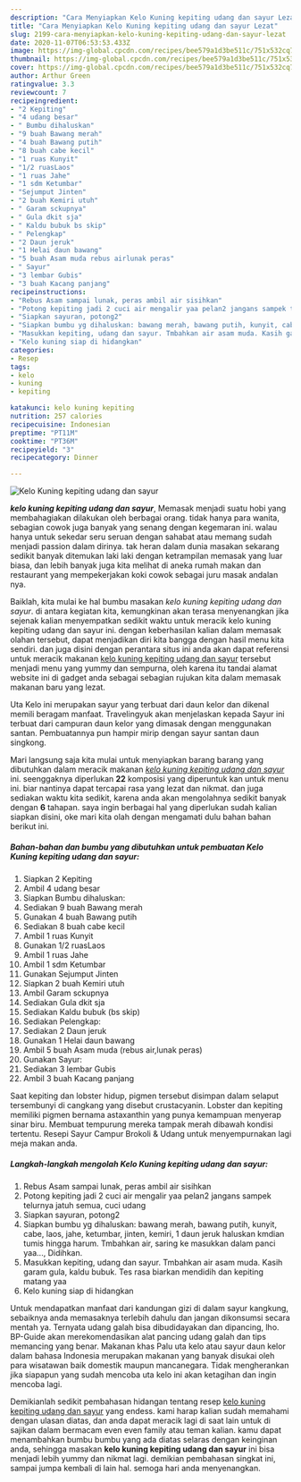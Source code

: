 ```yaml
---
description: "Cara Menyiapkan Kelo Kuning kepiting udang dan sayur Lezat"
title: "Cara Menyiapkan Kelo Kuning kepiting udang dan sayur Lezat"
slug: 2199-cara-menyiapkan-kelo-kuning-kepiting-udang-dan-sayur-lezat
date: 2020-11-07T06:53:53.433Z
image: https://img-global.cpcdn.com/recipes/bee579a1d3be511c/751x532cq70/kelo-kuning-kepiting-udang-dan-sayur-foto-resep-utama.jpg
thumbnail: https://img-global.cpcdn.com/recipes/bee579a1d3be511c/751x532cq70/kelo-kuning-kepiting-udang-dan-sayur-foto-resep-utama.jpg
cover: https://img-global.cpcdn.com/recipes/bee579a1d3be511c/751x532cq70/kelo-kuning-kepiting-udang-dan-sayur-foto-resep-utama.jpg
author: Arthur Green
ratingvalue: 3.3
reviewcount: 7
recipeingredient:
- "2 Kepiting"
- "4 udang besar"
- " Bumbu dihaluskan"
- "9 buah Bawang merah"
- "4 buah Bawang putih"
- "8 buah cabe kecil"
- "1 ruas Kunyit"
- "1/2 ruasLaos"
- "1 ruas Jahe"
- "1 sdm Ketumbar"
- "Sejumput Jinten"
- "2 buah Kemiri utuh"
- " Garam sckupnya"
- " Gula dkit sja"
- " Kaldu bubuk bs skip"
- " Pelengkap"
- "2 Daun jeruk"
- "1 Helai daun bawang"
- "5 buah Asam muda rebus airlunak peras"
- " Sayur"
- "3 lembar Gubis"
- "3 buah Kacang panjang"
recipeinstructions:
- "Rebus Asam sampai lunak, peras ambil air sisihkan"
- "Potong kepiting jadi 2 cuci air mengalir yaa pelan2 jangans sampek telurnya jatuh semua, cuci udang"
- "Siapkan sayuran, potong2"
- "Siapkan bumbu yg dihaluskan: bawang merah, bawang putih, kunyit, cabe, laos, jahe, ketumbar, jinten, kemiri, 1 daun jeruk haluskan kmdian tumis hingga harum. Tmbahkan air, saring ke masukkan dalam panci yaa..., Didihkan."
- "Masukkan kepiting, udang dan sayur. Tmbahkan air asam muda. Kasih garam gula, kaldu bubuk. Tes rasa biarkan mendidih dan kepiting matang yaa"
- "Kelo kuning siap di hidangkan"
categories:
- Resep
tags:
- kelo
- kuning
- kepiting

katakunci: kelo kuning kepiting 
nutrition: 257 calories
recipecuisine: Indonesian
preptime: "PT11M"
cooktime: "PT36M"
recipeyield: "3"
recipecategory: Dinner

---
```



![Kelo Kuning kepiting udang dan sayur](https://img-global.cpcdn.com/recipes/bee579a1d3be511c/751x532cq70/kelo-kuning-kepiting-udang-dan-sayur-foto-resep-utama.jpg)

<b><i>kelo kuning kepiting udang dan sayur</i></b>, Memasak menjadi suatu hobi yang membahagiakan dilakukan oleh berbagai orang. tidak hanya para wanita, sebagian cowok juga banyak yang senang dengan kegemaran ini. walau hanya untuk sekedar seru seruan dengan sahabat atau memang sudah menjadi passion dalam dirinya. tak heran dalam dunia masakan sekarang sedikit banyak ditemukan laki laki dengan ketrampilan memasak yang luar biasa, dan lebih banyak juga kita melihat di aneka rumah makan dan restaurant yang mempekerjakan koki cowok sebagai juru masak andalan nya.

Baiklah, kita mulai ke hal bumbu masakan <i>kelo kuning kepiting udang dan sayur</i>. di antara kegiatan kita, kemungkinan akan terasa menyenangkan jika sejenak kalian menyempatkan sedikit waktu untuk meracik kelo kuning kepiting udang dan sayur ini. dengan keberhasilan kalian dalam memasak olahan tersebut, dapat menjadikan diri kita bangga dengan hasil menu kita sendiri. dan juga disini dengan perantara situs ini anda akan dapat referensi untuk meracik makanan <u>kelo kuning kepiting udang dan sayur</u> tersebut menjadi menu yang yummy dan sempurna, oleh karena itu tandai alamat website ini di gadget anda sebagai sebagian rujukan kita dalam memasak makanan baru yang lezat.

Uta Kelo ini merupakan sayur yang terbuat dari daun kelor dan dikenal memili beragam manfaat. Travelingyuk akan menjelaskan kepada Sayur ini terbuat dari campuran daun kelor yang dimasak dengan menggunakan santan. Pembuatannya pun hampir mirip dengan sayur santan daun singkong.


Mari langsung saja kita mulai untuk menyiapkan barang barang yang dibutuhkan dalam meracik makanan <u><i>kelo kuning kepiting udang dan sayur</i></u> ini. seenggaknya diperlukan <b>22</b> komposisi yang diperuntuk kan untuk menu ini. biar nantinya dapat tercapai rasa yang lezat dan nikmat. dan juga sediakan waktu kita sedikit, karena anda akan mengolahnya sedikit banyak dengan <b>6</b> tahapan. saya ingin berbagai hal yang diperlukan sudah kalian siapkan disini, oke mari kita olah dengan mengamati dulu bahan bahan berikut ini.

<!--inarticleads1-->

##### Bahan-bahan dan bumbu yang dibutuhkan untuk pembuatan Kelo Kuning kepiting udang dan sayur:

1. Siapkan 2 Kepiting
1. Ambil 4 udang besar
1. Siapkan  Bumbu dihaluskan:
1. Sediakan 9 buah Bawang merah
1. Gunakan 4 buah Bawang putih
1. Sediakan 8 buah cabe kecil
1. Ambil 1 ruas Kunyit
1. Gunakan 1/2 ruasLaos
1. Ambil 1 ruas Jahe
1. Ambil 1 sdm Ketumbar
1. Gunakan Sejumput Jinten
1. Siapkan 2 buah Kemiri utuh
1. Ambil  Garam sckupnya
1. Sediakan  Gula dkit sja
1. Sediakan  Kaldu bubuk (bs skip)
1. Sediakan  Pelengkap:
1. Sediakan 2 Daun jeruk
1. Gunakan 1 Helai daun bawang
1. Ambil 5 buah Asam muda (rebus air,lunak peras)
1. Gunakan  Sayur:
1. Sediakan 3 lembar Gubis
1. Ambil 3 buah Kacang panjang


Saat kepiting dan lobster hidup, pigmen tersebut disimpan dalam selaput tersembunyi di cangkang yang disebut crustacyanin. Lobster dan kepiting memiliki pigmen bernama astaxanthin yang punya kemampuan menyerap sinar biru. Membuat tempurung mereka tampak merah dibawah kondisi tertentu. Resepi Sayur Campur Brokoli &amp; Udang untuk menyempurnakan lagi meja makan anda. 

<!--inarticleads2-->

##### Langkah-langkah mengolah Kelo Kuning kepiting udang dan sayur:

1. Rebus Asam sampai lunak, peras ambil air sisihkan
1. Potong kepiting jadi 2 cuci air mengalir yaa pelan2 jangans sampek telurnya jatuh semua, cuci udang
1. Siapkan sayuran, potong2
1. Siapkan bumbu yg dihaluskan: bawang merah, bawang putih, kunyit, cabe, laos, jahe, ketumbar, jinten, kemiri, 1 daun jeruk haluskan kmdian tumis hingga harum. Tmbahkan air, saring ke masukkan dalam panci yaa..., Didihkan.
1. Masukkan kepiting, udang dan sayur. Tmbahkan air asam muda. Kasih garam gula, kaldu bubuk. Tes rasa biarkan mendidih dan kepiting matang yaa
1. Kelo kuning siap di hidangkan


Untuk mendapatkan manfaat dari kandungan gizi di dalam sayur kangkung, sebaiknya anda memasaknya terlebih dahulu dan jangan dikonsumsi secara mentah ya. Ternyata udang galah bisa dibudidayakan dan dipancing, lho. BP-Guide akan merekomendasikan alat pancing udang galah dan tips memancing yang benar. Makanan khas Palu uta kelo atau sayur daun kelor dalam bahasa Indonesia merupakan makanan yang banyak disukai oleh para wisatawan baik domestik maupun mancanegara. Tidak mengherankan jika siapapun yang sudah mencoba uta kelo ini akan ketagihan dan ingin mencoba lagi. 

Demikianlah sedikit pembahasan hidangan tentang resep <u>kelo kuning kepiting udang dan sayur</u> yang endess. kami harap kalian sudah memahami dengan ulasan diatas, dan anda dapat meracik lagi di saat lain untuk di sajikan dalam bermacam even even family atau teman kalian. kamu dapat menambahkan bumbu bumbu yang ada diatas selaras dengan keinginan anda, sehingga masakan <b>kelo kuning kepiting udang dan sayur</b> ini bisa menjadi lebih yummy dan nikmat lagi. demikian pembahasan singkat ini, sampai jumpa kembali di lain hal. semoga hari anda menyenangkan.
